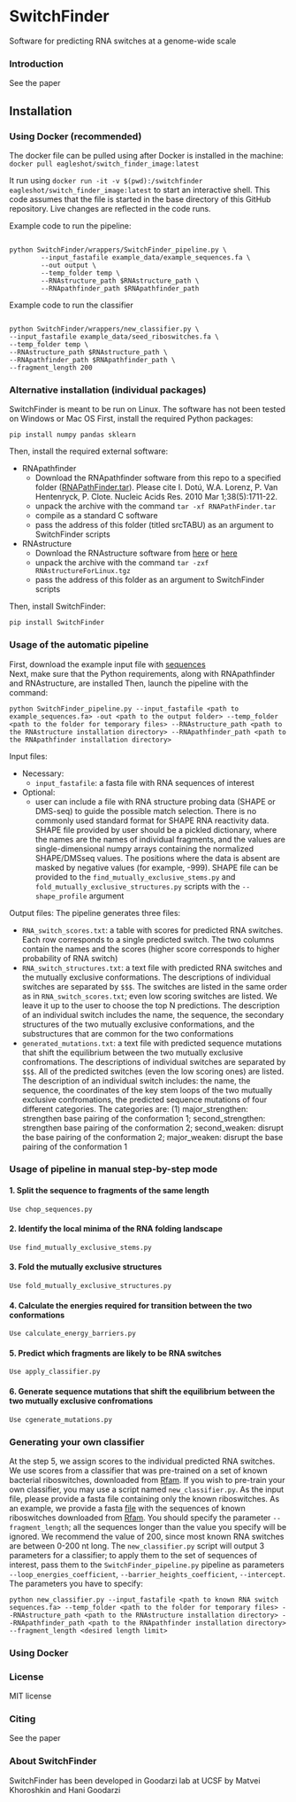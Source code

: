 # SwitchFinder
Software for predicting RNA switches at a genome-wide scale

### Introduction
See the paper

## Installation

### Using Docker (recommended)
The docker file can be pulled using after Docker is installed in the machine:
`docker pull eagleshot/switch_finder_image:latest` 

It run using `docker run -it -v $(pwd):/switchfinder eagleshot/switch_finder_image:latest` to start an interactive shell. This code assumes that the file is started in the base directory of this GitHub repository. Live changes are reflected in the code runs.

Example code to run the pipeline:
````

python SwitchFinder/wrappers/SwitchFinder_pipeline.py \
        --input_fastafile example_data/example_sequences.fa \
        --out output \
        --temp_folder temp \
        --RNAstructure_path $RNAstructure_path \
        --RNApathfinder_path $RNApathfinder_path

````

Example code to run the classifier
````

python SwitchFinder/wrappers/new_classifier.py \
--input_fastafile example_data/seed_riboswitches.fa \
--temp_folder temp \
--RNAstructure_path $RNAstructure_path \
--RNApathfinder_path $RNApathfinder_path \
--fragment_length 200

````

### Alternative installation (individual packages)
SwitchFinder is meant to be run on Linux. The software has not been tested on Windows or Mac OS
First, install the required Python packages:
```
pip install numpy pandas sklearn
```
Then, install the required external software:
- RNApathfinder
	- Download the RNApathfinder software from this repo to a specified folder ([RNAPathFinder.tar](https://github.com/goodarzilab/SwitchFinder/blob/main/RNAPathFinder.tar)). Please cite I. Dotú, W.A. Lorenz, P. Van Hentenryck, P. Clote. Nucleic Acids Res. 2010 Mar 1;38(5):1711-22.
	- unpack the archive with the command `tar -xf RNAPathFinder.tar`
 	- compile as a standard C software
	- pass the address of this folder (titled srcTABU) as an argument to SwitchFinder scripts
- RNAstructure
	- Download the RNAstructure software from [here](http://rna.urmc.rochester.edu/Releases/current/RNAstructureForLinux.tgz) or [here](https://rna.urmc.rochester.edu/RNAstructure.html)
	- unpack the archive with the command `tar -zxf RNAstructureForLinux.tgz`
	- pass the address of this folder as an argument to SwitchFinder scripts	

Then, install SwitchFinder:
```
pip install SwitchFinder
```
### Usage of the automatic pipeline
First, download the example input file with [sequences](https://github.com/goodarzilab/SwitchFinder/blob/main/example_data/example_sequences.fa)<br>
Next, make sure that the Python requirements, along with RNApathfinder and RNAstructure, are installed
Then, launch the pipeline with the command: <br>
```
python SwitchFinder_pipeline.py --input_fastafile <path to example_sequences.fa> -out <path to the output folder> --temp_folder <path to the folder for temporary files> --RNAstructure_path <path to the RNAstructure installation directory> --RNApathfinder_path <path to the RNApathfinder installation directory>
```

Input files:
- Necessary:
	- `input_fastafile`: a fasta file with RNA sequences of interest
- Optional:
	- user can include a file with RNA structure probing data (SHAPE or DMS-seq) to guide the possible match selection. There is no commonly used standard format for SHAPE RNA reactivity data. SHAPE file provided by user should be a pickled dictionary, where the names are the names of individual fragments, and the values are single-dimensional numpy arrays containing the normalized SHAPE/DMSseq values. The positions where the data is absent are masked by negative values (for example, -999). SHAPE file can be provided to the `find_mutually_exclusive_stems.py` and `fold_mutually_exclusive_structures.py` scripts with the `--shape_profile` argument

Output files:
The pipeline generates three files:
- `RNA_switch_scores.txt`: a table with scores for predicted RNA switches. Each row corresponds to a single predicted switch. The two columns contain the names and the scores (higher score corresponds to higher probability of RNA switch)
- `RNA_switch_structures.txt`: a text file with predicted RNA switches and the mutually exclusive conformations. The descriptions of individual switches are separated by `$$$`. The switches are listed in the same order as in `RNA_switch_scores.txt`; even low scoring switches are listed. We leave it up to the user to choose the top N predictions. The description of an individual switch includes the name, the sequence, the secondary structures of the two mutually exclusive conformations, and the substructures that are common for the two conformations
- `generated_mutations.txt`: a text file with predicted sequence mutations that shift the equilibrium between the two mutually exclusive confromations. The descriptions of individual switches are separated by `$$$`. All of the predicted switches (even the low scoring ones) are listed. The description of an individual switch includes: the name, the sequence, the coordinates of the key stem loops of the two mutually exclusive confromations, the predicted sequence mutations of four different categories. The categories are: (1) major_strengthen: strengthen base pairing of the conformation 1; second_strengthen: strengthen base pairing of the conformation 2; second_weaken: disrupt the base pairing of the conformation 2; major_weaken: disrupt the base pairing of the conformation 1 


### Usage of pipeline in manual step-by-step mode
#### 1. Split the sequence to fragments of the same length
	Use chop_sequences.py

#### 2. Identify the local minima of the RNA folding landscape
	Use find_mutually_exclusive_stems.py

#### 3. Fold the mutually exclusive structures
	Use fold_mutually_exclusive_structures.py

#### 4. Calculate the energies required for transition between the two conformations
	Use calculate_energy_barriers.py

#### 5. Predict which fragments are likely to be RNA switches
	Use apply_classifier.py

#### 6. Generate sequence mutations that shift the equilibrium between the two mutually exclusive confromations
	Use cgenerate_mutations.py

### Generating your own classifier
At the step 5, we assign scores to the individual predicted RNA switches. We use scores from a classifier that was pre-trained on a set of known bacterial riboswitches, downloaded from [Rfam](https://rfam.xfam.org/). If you wish to pre-train your own classifier, you may use a script named `new_classifier.py`. As the input file, please provide a fasta file containing only the known riboswitches. As an example, we provide a fasta [file](https://github.com/goodarzilab/SwitchFinder/blob/main/example_data/seed_riboswitches.fa) with the sequences of known riboswitches downloaded from [Rfam](ftp://ftp.ebi.ac.uk/pub/databases/Rfam/CURRENT). You should specify the parameter `--fragment_length`; all the sequences longer than the value you specify will be ignored. We recommend the value of 200, since most known RNA switches are between 0-200 nt long. The `new_classifier.py` script will output 3 parameters for a classifier; to apply them to the set of sequences of interest, pass them to the `SwitchFinder_pipeline.py` pipeline as parameters `--loop_energies_coefficient`, `--barrier_heights_coefficient`, `--intercept`. The parameters you have to specify:
```
python new_classifier.py --input_fastafile <path to known RNA switch sequences.fa> --temp_folder <path to the folder for temporary files> --RNAstructure_path <path to the RNAstructure installation directory> --RNApathfinder_path <path to the RNApathfinder installation directory> --fragment_length <desired length limit>
```

### Using Docker



### License
MIT license

### Citing
See the paper

### About SwitchFinder
SwitchFinder has been developed in Goodarzi lab at UCSF by Matvei Khoroshkin and Hani Goodarzi
